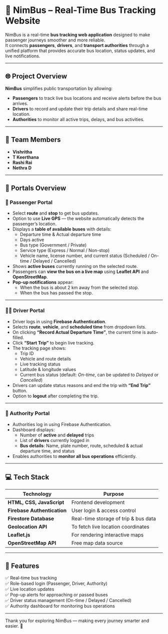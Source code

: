 # 🚌 NimBus – Real-Time Bus Tracking Website

NimBus is a real-time **bus tracking web application** designed to make passenger journeys smoother and more reliable.  
It connects **passengers**, **drivers**, and **transport authorities** through a unified platform that provides accurate bus location, status updates, and live notifications.

---

## 🌐 Project Overview

**NimBus** simplifies public transportation by allowing:
- **Passengers** to track live bus locations and receive alerts before the bus arrives.
- **Drivers** to record and update their trip details and share real-time location.
- **Authorities** to monitor all active trips, delays, and bus activities.

---

## 👥 Team Members
- **Vishritha**
- **T Keerthana**
- **Rashi Rai**
- **Nethra D**

---

## 🚏 Portals Overview

### 🧍 Passenger Portal
- Select **route** and **stop** to get bus updates.  
- Option to use **Live GPS** — the website automatically detects the passenger’s location.  
- Displays a **table of available buses** with details:
  - Departure time & Actual departure time  
  - Days active  
  - Bus type (Government / Private)  
  - Service type (Express / Normal / Non-stop)  
  - Vehicle name, license number, and current status (Scheduled / On-time / Delayed / Cancelled)
- Shows **active buses** currently running on the selected route.
- Passengers can **view the bus on a live map** using **Leaflet API** and **OpenStreetMap**.
- **Pop-up notifications** appear:
  - When the bus is about 2 km away from the selected stop.
  - When the bus has passed the stop.

---

### 🧍‍♂️ Driver Portal
- Driver logs in using **Firebase Authentication**.  
- Selects **route**, **vehicle**, and **scheduled time** from dropdown lists.  
- On clicking **“Record Actual Departure Time”**, the current time is auto-filled.  
- Click **“Start Trip”** to begin live tracking.  
- The tracking page shows:
  - Trip ID  
  - Vehicle and route details  
  - Live tracking status  
  - Latitude & longitude values  
  - Current bus status (default: *On-time*, can be updated to *Delayed* or *Cancelled*)
- Drivers can update status reasons and end the trip with **“End Trip”** button.
- Option to **logout** after completing the trip.

---

### 🏢 Authority Portal
- Authorities log in using Firebase Authentication.  
- Dashboard displays:
  - Number of **active** and **delayed** trips  
  - List of **drivers** currently logged in  
  - **Bus details**: Name, plate number, route, scheduled & actual departure time, and status  
- Enables authorities to **monitor all bus operations** efficiently.

---

## 💻 Tech Stack
| Technology | Purpose |
|-------------|----------|
| **HTML, CSS, JavaScript** | Frontend development |
| **Firebase Authentication** | User login & access control |
| **Firestore Database** | Real-time storage of trip & bus data |
| **Geolocation API** | To fetch live location coordinates |
| **Leaflet.js** | For rendering interactive maps |
| **OpenStreetMap API** | Free map data source |

---

## 🚀 Features
✅ Real-time bus tracking  
✅ Role-based login (Passenger, Driver, Authority)  
✅ Live location updates  
✅ Pop-up alerts for approaching or passed buses  
✅ Driver status management (On-time / Delayed / Cancelled)  
✅ Authority dashboard for monitoring bus operations  

---

Thank you for exploring NimBus — making every journey smarter and easier. 🚌
